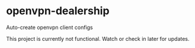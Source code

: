# openvpn-dealership

Auto-create openvpn client configs

This project is currently not functional.
Watch or check in later for updates.
